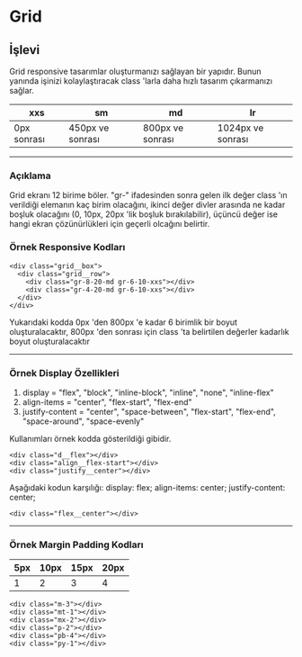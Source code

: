 # Grid

## İşlevi

Grid responsive tasarımlar oluşturmanızı sağlayan bir yapıdır. Bunun yanında işinizi kolaylaştıracak class 'larla daha hızlı tasarım çıkarmanızı sağlar.

xxs           | sm                | md               | lr
------------- | -------------     | -------------    | -------------
0px sonrası   | 450px ve sonrası  | 800px ve sonrası |  1024px ve sonrası

<hr />

### Açıklama
Grid ekranı 12 birime böler. "gr-" ifadesinden sonra gelen ilk değer class 'ın verildiği elemanın kaç birim olacağını, ikinci değer divler arasında ne kadar boşluk olacağını (0, 10px, 20px 'lik boşluk bırakılabilir), üçüncü değer ise hangi ekran çözünürlükleri için geçerli olcağını belirtir.

### Örnek Responsive Kodları

```
<div class="grid__box">
  <div class="grid__row">
    <div class="gr-8-20-md gr-6-10-xxs"></div>
    <div class="gr-4-20-md gr-6-10-xxs"></div>
  </div>
</div>
```

Yukarıdaki kodda 0px 'den 800px 'e kadar 6 birimlik bir boyut oluşturalacaktır, 800px 'den sonrası için class 'ta belirtilen değerler kadarlık boyut 
oluşturalacaktır

<hr />

### Örnek Display Özellikleri
1. display = "flex", "block", "inline-block", "inline", "none", "inline-flex"
2. align-items = "center", "flex-start", "flex-end"
3. justify-content = "center", "space-between", "flex-start", "flex-end", "space-around", "space-evenly"

Kullanımları örnek kodda gösterildiği gibidir.

```
<div class="d__flex"></div>
<div class="align__flex-start"></div>
<div class="justify__center"></div>
```

Aşağıdaki kodun karşılığı:
display: flex;
align-items: center;
justify-content: center;

``` 
<div class="flex__center"></div>
```

<hr />

### Örnek Margin Padding Kodları

5px           | 10px          | 15px          | 20px
------------- | ------------- | ------------- | -------------
1             | 2             | 3             |  4

``` 
<div class="m-3"></div>
<div class="mt-1"></div>
<div class="mx-2"></div>
<div class="p-2"></div>
<div class="pb-4"></div>
<div class="py-1"></div>
```
